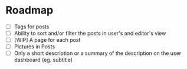 # Roadmap

- [ ] Tags for posts
- [ ] Ability to sort and/or filter the posts in user's and editor's view
- [ ] [WIP] A page for each post
- [ ] Pictures in Posts
- [ ] Only a short description or a summary of the description on the user dashboard (eg. subtitle)